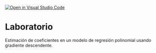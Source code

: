 [![Open in Visual Studio Code](https://classroom.github.com/assets/open-in-vscode-c66648af7eb3fe8bc4f294546bfd86ef473780cde1dea487d3c4ff354943c9ae.svg)](https://classroom.github.com/online_ide?assignment_repo_id=9401877&assignment_repo_type=AssignmentRepo)
# Laboratorio

Estimación de coeficientes en un modelo de regresión polinomial usando gradiente descendente.
